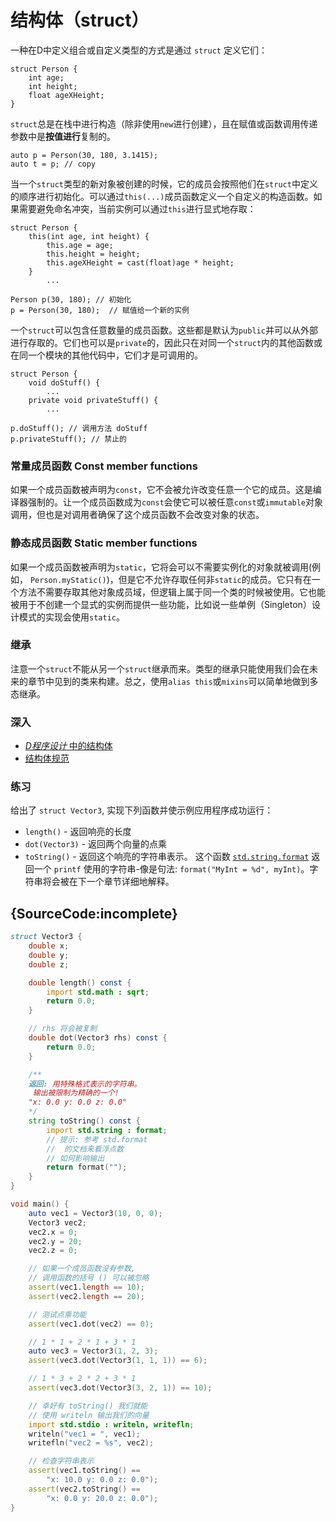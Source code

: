 # 结构体（struct）

一种在D中定义组合或自定义类型的方式是通过 `struct` 定义它们：

    struct Person {
        int age;
        int height;
        float ageXHeight;
    }

`struct`总是在栈中进行构造（除非使用`new`进行创建），且在赋值或函数调用传递参数中是**按值进行**复制的。

    auto p = Person(30, 180, 3.1415);
    auto t = p; // copy

当一个`struct`类型的新对象被创建的时候，它的成员会按照他们在`struct`中定义的顺序进行初始化。可以通过`this(...)`成员函数定义一个自定义的构造函数。如果需要避免命名冲突，当前实例可以通过`this`进行显式地存取：

    struct Person {
        this(int age, int height) {
            this.age = age;
            this.height = height;
            this.ageXHeight = cast(float)age * height;
        }
            ...

    Person p(30, 180); // 初始化
    p = Person(30, 180);  // 赋值给一个新的实例

一个`struct`可以包含任意数量的成员函数。这些都是默认为`public`并可以从外部进行存取的。它们也可以是`private`的，因此只在对同一个`struct`内的其他函数或在同一个模块的其他代码中，它们才是可调用的。

    struct Person {
        void doStuff() {
            ...
        private void privateStuff() {
            ...

    p.doStuff(); // 调用方法 doStuff
    p.privateStuff(); // 禁止的

### 常量成员函数 Const member functions

如果一个成员函数被声明为`const`，它不会被允许改变任意一个它的成员。这是编译器强制的。让一个成员函数成为`const`会使它可以被任意`const`或`immutable`对象调用，但也是对调用者确保了这个成员函数不会改变对象的状态。

### 静态成员函数 Static member functions

如果一个成员函数被声明为`static`，它将会可以不需要实例化的对象就被调用(例如， `Person.myStatic()`)，但是它不允许存取任何非`static`的成员。它只有在一个方法不需要存取其他对象成员域，但逻辑上属于同一个类的时候被使用。它也能被用于不创建一个显式的实例而提供一些功能，比如说一些单例（Singleton）设计模式的实现会使用`static`。

<!-- 我觉得这里Singleton可能需要添加一个单独的说明 -->

### 继承

注意一个`struct`不能从另一个`struct`继承而来。类型的继承只能使用我们会在未来的章节中见到的类来构建。总之，使用`alias this`或`mixins`可以简单地做到多态继承。

### 深入

- [_D程序设计_ 中的结构体](http://ddili.org/ders/d.en/struct.html)
- [结构体规范](https://dlang.org/spec/struct.html)

### 练习

给出了 `struct Vector3`, 实现下列函数并使示例应用程序成功运行：

* `length()` - 返回响亮的长度
* `dot(Vector3)` - 返回两个向量的点乘
* `toString()` - 返回这个响亮的字符串表示。
  这个函数 [`std.string.format`](https://dlang.org/phobos/std_format.html)
  返回一个 `printf` 使用的字符串-像是句法:
  `format("MyInt = %d", myInt)`。字符串将会被在下一个章节详细地解释。

## {SourceCode:incomplete}

```d
struct Vector3 {
    double x;
    double y;
    double z;

    double length() const {
        import std.math : sqrt;
        return 0.0;
    }

    // rhs 将会被复制
    double dot(Vector3 rhs) const {
        return 0.0;
    }

    /**
    返回: 用特殊格式表示的字符串。
     输出被限制为精确的一个!
    "x: 0.0 y: 0.0 z: 0.0"
    */
    string toString() const {
        import std.string : format;
        // 提示: 参考 std.format 
        //  的文档来看浮点数
        // 如何影响输出
        return format("");
    }
}

void main() {
    auto vec1 = Vector3(10, 0, 0);
    Vector3 vec2;
    vec2.x = 0;
    vec2.y = 20;
    vec2.z = 0;

    // 如果一个成员函数没有参数,
    // 调用函数的括号 () 可以被忽略
    assert(vec1.length == 10);
    assert(vec2.length == 20);

    // 测试点乘功能
    assert(vec1.dot(vec2) == 0);

    // 1 * 1 + 2 * 1 + 3 * 1
    auto vec3 = Vector3(1, 2, 3);
    assert(vec3.dot(Vector3(1, 1, 1)) == 6);

    // 1 * 3 + 2 * 2 + 3 * 1
    assert(vec3.dot(Vector3(3, 2, 1)) == 10);

    // 幸好有 toString() 我们就能
    // 使用 writeln 输出我们的向量
    import std.stdio : writeln, writefln;
    writeln("vec1 = ", vec1);
    writefln("vec2 = %s", vec2);

    // 检查字符串表示
    assert(vec1.toString() ==
        "x: 10.0 y: 0.0 z: 0.0");
    assert(vec2.toString() ==
        "x: 0.0 y: 20.0 z: 0.0");
}
```

